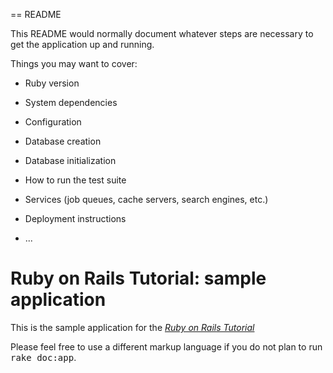 == README

This README would normally document whatever steps are necessary to get the
application up and running.

Things you may want to cover:

* Ruby version

* System dependencies

* Configuration

* Database creation

* Database initialization

* How to run the test suite

* Services (job queues, cache servers, search engines, etc.)

* Deployment instructions

* ...
# Ruby on Rails Tutorial: sample application

This is the sample application for
the [*Ruby on Rails Tutorial*](http://railstutorial.org/)

Please feel free to use a different markup language if you do not plan to run
<tt>rake doc:app</tt>.
